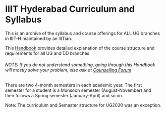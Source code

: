 # IIIT Hyderabad Curriculum and Syllabus

This is an archive of the syllabus and course offerings for ALL UG branches in IIIT-H maintained by an IIITian.

This [Handbook](/Curriculum%20Handbook/UG-Dual_Curricula-2018.pdf) provides detailed explanation of the course structure and requirements for all UG and DD branches.
###### NOTE: If you do not understand something, going through this Handbook will mostly solve your problem, else ask at [Counselling Forum](https://www.facebook.com/groups/iiithcounsellingforum/?ref=nf_target&fref=nf&__tn__=C-R)

There are two 4-month semesters in each academic year. The first semester for a student is a Monsoon semester (August-November) and then follows a Spring semester (January-April) and so on. 

Note: The curriculum and Semester structure for UG2020 was an exception.
